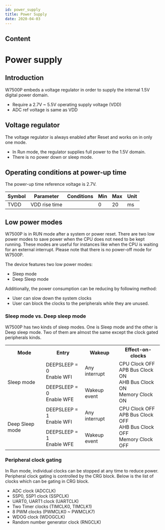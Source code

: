 ```yaml
---
id: power_supply
title: Power Supply
date: 2020-04-03
---
```

## Content

# Power supply

## Introduction

W7500P embeds a voltage regulator in order to supply the internal 1.5V digital power domain.

- Require a 2.7V ~ 5.5V operating supply voltage (VDD)
- ADC ref voltage is same as VDD


## Voltage regulator 

The voltage regulator is always enabled after Reset and works on in only one mode.

- In Run mode, the regulator supplies full power to the 1.5V domain.
- There is no power down or sleep mode.
## Operating conditions at power-up time

The power-up time reference voltage is 2.7V.

| Symbol | Parameter | Conditions | Min | Max | Unit|
|--------|--------|--------|--------|--------|--------|
| TVDD | VDD rise time | | 0 | 20 | ms |


## Low power modes
W7500P is in RUN mode after a system or power reset. There are two low power modes to save power when the CPU does not need to be kept running. These modes are useful for instances like when the CPU is waiting for an external interrupt. Please note that there is no power-off mode for W7500P.

The device features two low power modes:

- Sleep mode
- Deep Sleep mode

Additionally, the power consumption can be reducing by following method:

- User can slow down the system clocks
- User can block the clocks to the peripherals while they are unused.

### Sleep mode vs. Deep sleep mode

W7500P has two kinds of sleep modes. One is Sleep mode and the other is Deep sleep mode.
Two of them are almost the same except the clock gated peripherals kinds. 

<table>
  <tr>
    <th>Mode</th>
    <th>Entry</th>
    <th>Wakeup</th>
    <th>Effect-on-clocks</th>
  </tr>
  <tr>
    <td rowspan="2">Sleep mode</td>
    <td>DEEPSLEEP = 0<br />Enable WFI</td>
    <td>Any interrupt</td>
    <td rowspan="2">CPU Clock OFF<br />APB Bus Clock ON<br />AHB Bus Clock ON<br />Memory Clock ON</td>
  </tr>
  <tr>
    <td>DEEPSLEEP = 0<br />Enable WFE</td>
    <td>Wakeup event</td>
  </tr>
  <tr>
    <td rowspan="2">Deep Sleep mode</td>
    <td>DEEPSLEEP = 1<br />Enable WFI</td>
    <td>Any interrupt</td>
    <td rowspan="2">CPU Clock OFF<br />APB Bus Clock OFF<br />AHB Bus Clock OFF<br />Memory Clock OFF</td>
  </tr>
  <tr>
    <td>DEEPSLEEP = 1<br />Enable WFE</td>
    <td>Wakeup event</td>
  </tr>
</table>


### Peripheral clock gating

In Run mode, individual clocks can be stopped at any time to reduce power.
Peripheral clock gating is controlled by the CRG block.
Below is the list of clocks which can be gating in CRG block.

- ADC clock (ADCCLK)
- SSP0, SSP1 clock (SSPCLK)
- UART0, UART1 clock (UARTCLK)
- Two Timer clocks (TIMCLK0, TIMCLK1)
- 8 PWM clocks (PWMCLK0 ~ PWMCLK7)
- WDOG clock (WDOGCLK)
- Random number generator clock (RNGCLK)
